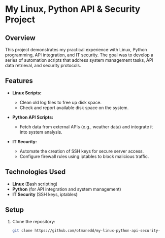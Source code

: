 # My Linux, Python API & Security Project

## Overview
This project demonstrates my practical experience with Linux, Python programming, API integration, and IT security. The goal was to develop a series of automation scripts that address system management tasks, API data retrieval, and security protocols.

## Features
- **Linux Scripts:**
  - Clean old log files to free up disk space.
  - Check and report available disk space on the system.
  
- **Python API Scripts:**
  - Fetch data from external APIs (e.g., weather data) and integrate it into system analysis.
  
- **IT Security:**
  - Automate the creation of SSH keys for secure server access.
  - Configure firewall rules using iptables to block malicious traffic.

## Technologies Used
- **Linux** (Bash scripting)
- **Python** (for API integration and system management)
- **IT Security** (SSH keys, iptables)

## Setup
1. Clone the repository:
   ```bash
   git clone https://github.com/otmanedd/my-linux-python-api-security-project.git
